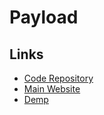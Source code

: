 # Payload

## Links

- [Code Repository](https://github.com/payloadcms/payload)
- [Main Website](https://payloadcms.com)
- [Demp](https://demo.payloadcms.com)

<!--
payload migrate
payload migrate:status
payload migrate:create
payload migrate:down
payload migrate:refresh
payload migrate:reset
payload migrate:fresh
-->

